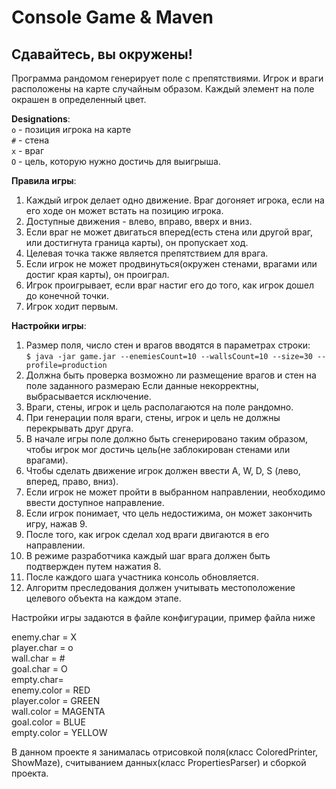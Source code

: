 # Console Game & Maven

## Сдавайтесь, вы окружены!

Программа рандомом генерирует поле с препятствиями. Игрок и враги расположены на карте случайным образом. Каждый элемент на поле окрашен в определенный цвет.

**Designations**: <br>
`o` - позиция игрока на карте<br>
`#` - стена<br>
`x` - враг<br>
`O` - цель, которую нужно достичь для выигрыша.

**Правила игры**:
1. Каждый игрок делает одно движение. Враг догоняет игрока, если на его ходе он может встать на позицию игрока.
2. Доступные движения - влево, вправо, вверх и вниз.
3. Если враг не может двигаться вперед(есть стена или другой враг, или достигнута граница карты), он пропускает ход.
4. Целевая точка также является препятствием для врага.
5. Если игрок не может продвинуться(окружен стенами, врагами или достиг края карты), он проиграл.
6. Игрок проигрывает, если враг настиг его до того, как игрок дошел до конечной точки.
7. Игрок ходит первым.

**Настройки игры**:
1. Размер поля, число стен и врагов вводятся в параметрах строки:<br>
`$ java -jar game.jar --enemiesCount=10 --wallsCount=10 --size=30 --profile=production`
1. Должна быть проверка возможно ли размещение врагов и стен на поле заданного размераю Если данные некорректны, выбрасывается исключение.
2. Враги, стены, игрок  и цель располагаются на поле рандомно. 
3. При генерации поля враги, стены, игрок и цель не должны перекрывать друг друга.
4. В начале игры поле должно быть сгенерировано таким образом, чтобы игрок мог достичь цель(не заблокирован стенами или врагами).
5. Чтобы сделать движение игрок должен ввести A, W, D, S (лево, вперед, право, вниз).
6. Если игрок не может пройти в выбранном направлении, необходимо ввести доступное направление.
7. Если игрок понимает, что цель недостижима, он может закончить игру, нажав 9.
8. После того, как игрок сделал ход враги двигаются в его направлении. 
9. В режиме разработчика каждый шаг врага должен быть подтвержден путем нажатия 8.
10. После каждого шага участника консоль обновляется.
11. Алгоритм преследования должен учитывать местоположение целевого объекта на каждом этапе.


Настройки игры задаются в файле конфигурации, пример файла ниже

enemy.char = X <br>
player.char = o <br>
wall.char = \# <br>
goal.char = O <br>
empty.char= <br>
enemy.color = RED <br>
player.color = GREEN <br>
wall.color = MAGENTA <br>
goal.color = BLUE <br>
empty.color = YELLOW

В данном проекте я занималась отрисовкой поля(класс ColoredPrinter, ShowMaze), считыванием данных(класс PropertiesParser) и сборкой проекта. 
